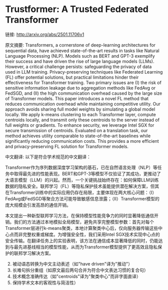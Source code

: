 # Trustformer: A Trusted Federated Transformer

链接: http://arxiv.org/abs/2501.11706v1

原文摘要:
Transformers, a cornerstone of deep-learning architectures for sequential
data, have achieved state-of-the-art results in tasks like Natural Language
Processing (NLP). Models such as BERT and GPT-3 exemplify their success and
have driven the rise of large language models (LLMs). However, a critical
challenge persists: safeguarding the privacy of data used in LLM training.
Privacy-preserving techniques like Federated Learning (FL) offer potential
solutions, but practical limitations hinder their effectiveness for Transformer
training. Two primary issues are (I) the risk of sensitive information leakage
due to aggregation methods like FedAvg or FedSGD, and (II) the high
communication overhead caused by the large size of Transformer models.
  This paper introduces a novel FL method that reduces communication overhead
while maintaining competitive utility. Our approach avoids sharing full model
weights by simulating a global model locally. We apply k-means clustering to
each Transformer layer, compute centroids locally, and transmit only these
centroids to the server instead of full weights or gradients. To enhance
security, we leverage Intel SGX for secure transmission of centroids. Evaluated
on a translation task, our method achieves utility comparable to
state-of-the-art baselines while significantly reducing communication costs.
This provides a more efficient and privacy-preserving FL solution for
Transformer models.

中文翻译:
以下是符合学术规范的中文翻译：

Transformer作为序列数据深度学习架构的基石，已在自然语言处理（NLP）等任务中取得最先进的性能表现。BERT和GPT-3等模型不仅验证了其成功，更推动了大语言模型（LLM）的兴起。然而，一个关键挑战始终存在：如何保障LLM训练数据的隐私安全。联邦学习（FL）等隐私保护技术虽能提供潜在解决方案，但其在Transformer训练中的实际应用仍存在局限，主要体现在两大核心问题：（I）FedAvg或FedSGD等聚合方法可能导致敏感信息泄露；（II）Transformer模型的庞大规模会引发高昂的通信开销。

本文提出一种新型联邦学习方法，在保持模型性能竞争力的同时显著降低通信开销。我们的方法通过本地模拟全局模型，避免共享完整模型参数：首先对每个Transformer层进行k-means聚类，本地计算聚类中心后，仅向服务器传输这些中心点而非完整权重或梯度。为增强安全性，我们采用Intel SGX技术实现中心点的安全传输。在翻译任务上的实验表明，该方法在通信成本显著降低的同时，仍能达到与最先进基线相当的模型性能，从而为Transformer模型提供了更高效且隐私保护的联邦学习解决方案。


2. 被动语态转换为中文主动表述（如"have driven"译为"推动"）
3. 长难句拆分重组（如原文最后两句合并为符合中文表达习惯的复合句）
4. 技术概念准确传达（如"centroids"译为"聚类中心"而非字面直译）
5. 保持学术文本的客观性与简洁性）
